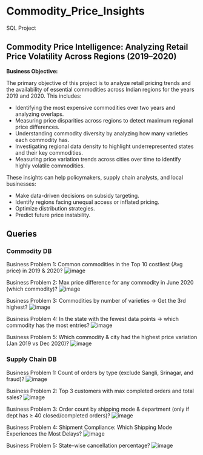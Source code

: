 # Commodity_Price_Insights
SQL Project

## Commodity Price Intelligence: Analyzing Retail Price Volatility Across Regions (2019–2020) 

**Business Objective:**

The primary objective of this project is to analyze retail pricing trends and the availability of essential commodities across Indian regions for the years 2019 and 2020. This includes:

* Identifying the most expensive commodities over two years and analyzing overlaps.
* Measuring price disparities across regions to detect maximum regional price differences.
* Understanding commodity diversity by analyzing how many varieties each commodity has.
* Investigating regional data density to highlight underrepresented states and their key commodities.
* Measuring price variation trends across cities over time to identify highly volatile commodities.

These insights can help policymakers, supply chain analysts, and local businesses:

* Make data-driven decisions on subsidy targeting.
* Identify regions facing unequal access or inflated pricing.
* Optimize distribution strategies.
* Predict future price instability.

## Queries 
### Commodity DB
Business Problem 1: Common commodities in the Top 10 costliest (Avg price) in 2019 & 2020?
![image](https://github.com/user-attachments/assets/84dc5f5b-f78b-4d23-9e20-b2a2a7129dc0)

Business Problem 2: Max price difference for any commodity in June 2020 (which commodity)?
![image](https://github.com/user-attachments/assets/992f4efe-b117-4075-b64f-622148264d39)

Business Problem 3: Commodities by number of varieties → Get the 3rd highest?
![image](https://github.com/user-attachments/assets/295b78cf-facf-49f0-a9e9-ccd70deae88a)

Business Problem 4: In the state with the fewest data points → which commodity has the most entries?
![image](https://github.com/user-attachments/assets/a24a1dcc-12dd-4585-b7e8-feb823fdb126)

Business Problem 5: Which commodity & city had the highest price variation (Jan 2019 vs Dec 2020)?
![image](https://github.com/user-attachments/assets/2ee6981f-2123-4417-b819-b92fd157c3c4)

### Supply Chain DB
Business Problem 1: Count of orders by type (exclude Sangli, Srinagar, and fraud)? 
![image](https://github.com/user-attachments/assets/50470498-a297-4da4-96ac-fb446ad0d1c1)

Business Problem 2: Top 3 customers with max completed orders and total sales?
![image](https://github.com/user-attachments/assets/27df82c8-3fd1-4dfd-9f2f-3601296e4546)

Business Problem 3: Order count by shipping mode & department (only if dept has ≥ 40 closed/completed orders)? 
![image](https://github.com/user-attachments/assets/2abcf469-a7c9-4a36-aea2-6ce379bb5cf2)

Business Problem 4: Shipment Compliance: Which Shipping Mode Experiences the Most Delays?
![image](https://github.com/user-attachments/assets/0215c2a4-95b9-43d7-a9c3-7b26ae271ac1)

Business Problem 5: State-wise cancellation percentage?
![image](https://github.com/user-attachments/assets/3228d4b4-331e-44c8-b57d-07629c5c799d)



